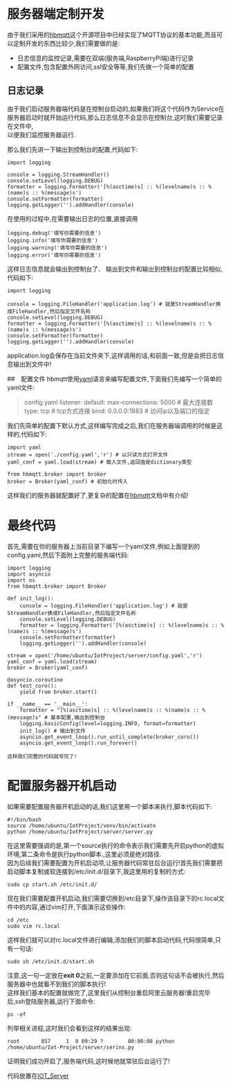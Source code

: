 # 服务器端定制开发
  由于我们采用的[hbmqtt](https://github.com/beerfactory/hbmqtt)这个开源项目中已经实现了MQTT协议的基本功能,而且可以定制开发的东西比较少,我们需要做的是:<br>
  * 日志信息的监控记录,需要在双端(服务端,RaspberryPi端)进行记录
  * 配置文件,包含配置外网访问,ssl安全等等,我们先做一个简单的配置

## 日志记录
  由于我们启动服务器端代码是在控制台启动的,如果我们将这个代码作为Service在服务器启动时就开始运行代码,那么日志信息不会显示在控制台,这时我们需要记录在文件中,<br>
以便我们监控服务器运行.

  那么我们先讲一下输出到控制台的配置,代码如下:

    import logging

    console = logging.StreamHandler()
    console.setLevel(logging.DEBUG)
    formatter = logging.Formatter('[%(asctime)s] :: %(levelname)s :: %(name)s :: %(message)s')
    console.setFormatter(formatter)
    logging.getLogger('').addHandler(console)

  在使用的过程中,在需要输出日志的位置,直接调用

    logging.debug('填写你需要的信息')
    logging.info('填写你需要的信息')
    logging.warning('填写你需要的信息')
    logging.error('填写你需要的信息')

  这样日志信息就会输出到控制台了．
  输出到文件和输出到控制台的配置比较相似,代码如下:

    import logging

    console = logging.FileHandler('application.log') # 就是StreamHandler换成FileHandler,然后指定文件名称
    console.setLevel(logging.DEBUG)
    formatter = logging.Formatter('[%(asctime)s] :: %(levelname)s :: %(name)s :: %(message)s')
    console.setFormatter(formatter)
    logging.getLogger('').addHandler(console)

  application.log会保存在当前文件夹下,这样调用的话,和前面一致,但是会把日志信息输出到文件中!

##　配置文件
  hbmqtt使用[yaml](http://pyyaml.org/wiki/PyYAMLDocumentation)语言来编写配置文件,下面我们先编写一个简单的yaml文件:
  > config.yaml
    listener:
        default:
            max-connections: 5000 # 最大连接数
            type: tcp  # tcp方式连接
            bind: 0.0.0.0:1883 # 访问ip以及端口的指定

  我们先简单的配置下默认方式,这样编写完成之后,我们在服务器端调用的时候是这样的,代码如下:

    import yaml
    stream = open('./config.yaml','r') # 以只读方式打开文件
    yaml_conf = yaml.load(stream) # 载入文件,返回值是dictionary类型

    from hbmqtt.broker import broker
    broker = Broker(yaml_conf) # 初始化时传入

  这样我们的服务器就配置好了,更复杂的配置在[hbmqtt](http://hbmqtt.readthedocs.org/en/latest/references/broker.html)文档中有介绍!

# 最终代码
  首先,需要在你的服务器上当前目录下编写一个yaml文件,例如上面提到的config.yaml,然后下面附上完整的服务端代码:

    import logging
    import asyncio
    import os
    from hbmqtt.broker import Broker

    def init_log():
        console = logging.FileHandler('application.log') # 就是StreamHandler换成FileHandler,然后指定文件名称
        console.setLevel(logging.DEBUG)
        formatter = logging.Formatter('[%(asctime)s] :: %(levelname)s :: %(name)s :: %(message)s')
        console.setFormatter(formatter)
        logging.getLogger('').addHandler(console)

    stream = open('/home/ubuntu/IotProject/server/config.yaml','r')
    yaml_conf = yaml.load(stream)
    broker = Broker(yaml_conf)

    @asyncio.coroutine
    def test_coro():
        yield from broker.start()

    if __name__ == '__main__':
        formatter = "[%(asctime)s] :: %(levelname)s :: %(name)s :: %(message)s" # 基本配置,输出到控制台
        logging.basicConfig(level=logging.INFO, format=formatter)
        init_log() # 输出到文件
        asyncio.get_event_loop().run_until_complete(broker_coro())
        asyncio.get_event_loop().run_forever()

    这样我们完整的代码就写完了!

# 配置服务器开机启动
  如果需要配置服务器开机启动的话,我们这里用一个脚本来执行,脚本代码如下:

    #!/bin/bash
    source /home/ubuntu/IotProject/venv/bin/activate
    python /home/ubuntu/IotProject/server/server.py

  在这里需要强调的是,第一个source执行的命令表示我们需要先开启python的虚拟环境,第二条命令是执行python脚本.,这里必须是绝对路径.<br>
因为后续我们需要配置为开机启动项,让服务器代码常驻后台运行!首先我们需要把启动脚本复制或软连接到/etc/init.d/目录下,我这里用的复制的方式:

    sudo cp start.sh /etc/init.d/

  现在我们需要配置开机启动,我们需要切换到/etc目录下,操作该目录下的rc.local文件中的内容,通过vim打开,下面演示这些操作:

    cd /etc
    sudo vim rc.local

  这样我们就可以对rc.local文件进行编辑,添加我们的脚本启动代码,代码很简单,只有一句话:

    sudo sh /etc/init.d/start.sh

  注意,这一句一定放在**exit 0**之前,一定要添加在它前面,否则这句话不会被执行,然后服务器中也就看不到我们的脚本执行!<br>
  这样我们基本的配置就做完了,这里我们从控制台重启阿里云服务器!重启完毕后,ssh登陆服务器,运行下面命令:

    ps -ef

  列举相关进程,这时我们会看到这样的结果出现:

    root       857     1  0 09:29 ?        00:00:00 python /home/ubuntu/Iot-Project/server/serins.py
  证明我们成功开启了,服务端代码,这时候他就常驻后台运行了!

  代码放置在[IOT_Server](https://github.com/JamesLiAndroid/IOT_Server)
